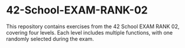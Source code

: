# 42-School-EXAM-RANK-02
This repository contains exercises from the 42 School EXAM RANK 02, covering four levels. Each level includes multiple functions, with one randomly selected during the exam.
